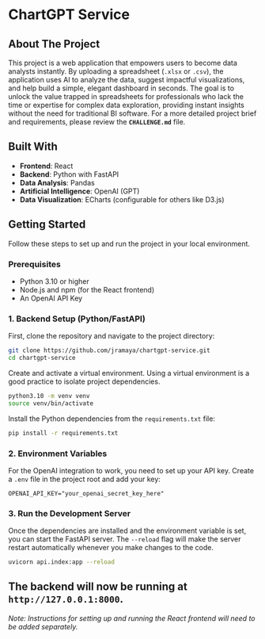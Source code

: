 # ChartGPT Service
## About The Project
This project is a web application that empowers users to become data analysts instantly. By uploading a spreadsheet (`.xlsx` or `.csv`), the application uses AI to analyze the data, suggest impactful visualizations, and help build a simple, elegant dashboard in seconds.
The goal is to unlock the value trapped in spreadsheets for professionals who lack the time or expertise for complex data exploration, providing instant insights without the need for traditional BI software.
For a more detailed project brief and requirements, please review the **`CHALLENGE.md`** file.
## Built With
- **Frontend**: React
- **Backend**: Python with FastAPI
- **Data Analysis**: Pandas
- **Artificial Intelligence**: OpenAI (GPT)
- **Data Visualization**: ECharts (configurable for others like D3.js)
## Getting Started
Follow these steps to set up and run the project in your local environment.
### Prerequisites
- Python 3.10 or higher
- Node.js and npm (for the React frontend)
- An OpenAI API Key
### 1. Backend Setup (Python/FastAPI)
First, clone the repository and navigate to the project directory:
```bash
git clone https://github.com/jramaya/chartgpt-service.git
cd chartgpt-service
```
Create and activate a virtual environment. Using a virtual environment is a good practice to isolate project dependencies.
```bash
python3.10 -m venv venv
source venv/bin/activate
```
Install the Python dependencies from the `requirements.txt` file:
```bash
pip install -r requirements.txt
```
### 2. Environment Variables
For the OpenAI integration to work, you need to set up your API key. Create a `.env` file in the project root and add your key:
```
OPENAI_API_KEY="your_openai_secret_key_here"
```
### 3. Run the Development Server
Once the dependencies are installed and the environment variable is set, you can start the FastAPI server. The `--reload` flag will make the server restart automatically whenever you make changes to the code.
```bash
uvicorn api.index:app --reload
```
The backend will now be running at `http://127.0.0.1:8000`.
---
*Note: Instructions for setting up and running the React frontend will need to be added separately.*
